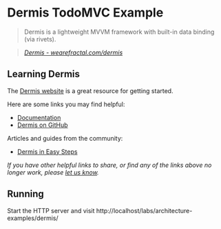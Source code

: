 # Dermis TodoMVC Example

> Dermis is a lightweight MVVM framework with built-in data binding (via rivets).

> _[Dermis - wearefractal.com/dermis](http://wearefractal.com/dermis)_


## Learning Dermis

The [Dermis website](http://wearefractal.com/dermis) is a great resource for getting started.

Here are some links you may find helpful:

* [Documentation](http://wearefractal.com/dermis)
* [Dermis on GitHub](https://github.com/wearefractal/dermis)

Articles and guides from the community:

* [Dermis in Easy Steps](http://contra.io/2013/03/28/dermis-in-easy-steps)

_If you have other helpful links to share, or find any of the links above no longer work, please [let us know](https://github.com/tastejs/todomvc/issues)._


## Running

Start the HTTP server and visit http://localhost/labs/architecture-examples/dermis/
